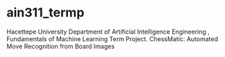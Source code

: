 # ain311_termp
Hacettepe University Department of Artificial Intelligence Engineering , Fundamentals of Machine Learning Term Project. ChessMatic: Automated Move Recognition from Board Images
